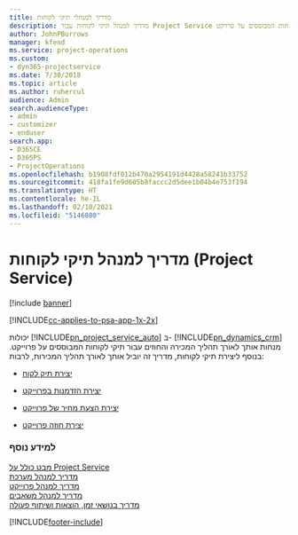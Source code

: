 ```yaml
---
title: מדריך למנהלי תיקי לקוחות
description: מדריך למנהל תיקי לקוחות עבור Project Service שמסביר את תהליך המכירה והחוזים עבור תיקי לקוחות המבוססים על פרויקט
author: JohnPBurrows
manager: kfend
ms.service: project-operations
ms.custom:
- dyn365-projectservice
ms.date: 7/30/2018
ms.topic: article
ms.author: ruhercul
audience: Admin
search.audienceType:
- admin
- customizer
- enduser
search.app:
- D365CE
- D365PS
- ProjectOperations
ms.openlocfilehash: b1908fdf012b470a2954191d4428a58241b33752
ms.sourcegitcommit: 418fa1fe9d605b8faccc2d5dee1b04b4e753f194
ms.translationtype: HT
ms.contentlocale: he-IL
ms.lasthandoff: 02/10/2021
ms.locfileid: "5146080"
---
```

# <a name="account-manager-guide-project-service"></a>מדריך למנהל תיקי לקוחות (Project Service)

[!include [banner](../includes/psa-now-project-operations.md)]

[!INCLUDE[cc-applies-to-psa-app-1x-2x](../includes/cc-applies-to-psa-app-1x-2x.md)]

יכולות [!INCLUDE[pn_project_service_auto](../includes/pn-project-service-auto.md)] ב- [!INCLUDE[pn_dynamics_crm](../includes/pn-dynamics-crm.md)] מנחות אותך לאורך תהליך המכירה והחוזים עבור תיקי לקוחות המבוססים על פרוייקט. בנוסף ליצירת תיקי לקוחות, מדריך זה יוביל אותך לאורך תהליך המכירות, לרבות:  
  
-   [יצירת תיק לקוח](../psa/create-customer-account.md)  
  
-   [יצירת הזדמנות בפרוייקט](../psa/create-project-opportunity.md)  
  
-   [יצירת הצעת מחיר של פרוייקט](../psa/create-project-quote.md)  
  
-   [יצירת חוזה פרוייקט](../psa/create-project-contract.md)  
  
  
### <a name="see-also"></a>למידע נוסף  
 [מבט כולל על Project Service](../psa/overview.md)   
 [מדריך למנהל מערכת](../psa/admin-guide.md)   
 [מדריך למנהל פרוייקט](../psa/project-manager-guide.md)   
 [מדריך למנהל משאבים](../psa/resource-manager-guide.md)   
 [‏‫מדריך בנושאי זמן, הוצאות ושיתוף פעולה](../psa/time-expense-collaboration-guide.md)


[!INCLUDE[footer-include](../includes/footer-banner.md)]